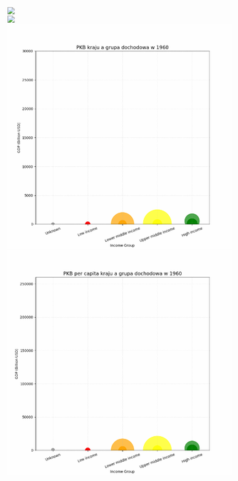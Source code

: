 <img src = "gpd_map.gif"/> <br>
<img src = "gpd_per_capita_map.gif"/> <br>
<img src = "gdp_vs_income_group.gif"/> <br>
<img src = "gdp_per_capita_vs_income_group.gif"/> 
